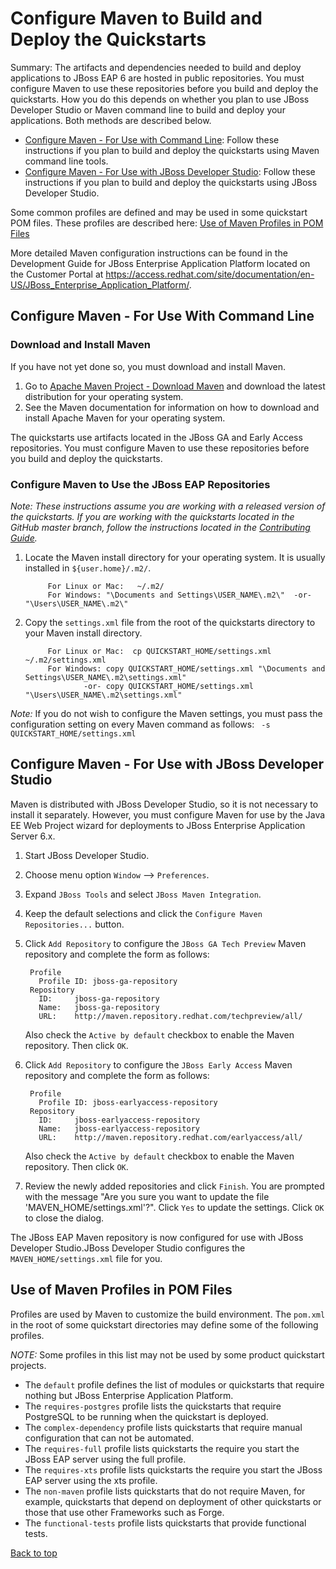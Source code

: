 Configure Maven to Build and Deploy the Quickstarts
===============

Summary: The artifacts and dependencies needed to build and deploy applications to JBoss EAP 6 are hosted in public repositories. You must configure Maven to use these repositories before you build and deploy the quickstarts. How you do this depends on whether you plan to use JBoss Developer Studio or Maven command line to build and deploy your applications. Both methods are described below.

* [Configure Maven - For Use with Command Line](#configure-maven-for-use-with-command-line): Follow these instructions if you plan to build and deploy the quickstarts using Maven command line tools.
* [Configure Maven - For Use with JBoss Developer Studio](#configure-maven-for-use-with-jboss-developer-studio): Follow these instructions if you plan to build and deploy the quickstarts using JBoss Developer Studio.

Some common profiles are defined and may be used in some quickstart POM files. These profiles are described here: [Use of Maven Profiles in POM Files](#use-of-maven-profiles-in-pom-files)

More detailed Maven configuration instructions can be found in the Development Guide for JBoss Enterprise Application Platform located on the Customer Portal at <https://access.redhat.com/site/documentation/en-US/JBoss_Enterprise_Application_Platform/>.


Configure Maven - For Use With Command Line
-------------------------------------------

### Download and Install Maven

If you have not yet done so, you must download and install Maven.

1. Go to [Apache Maven Project - Download Maven](http://maven.apache.org/download.html) and download the latest distribution for your operating system.
2. See the Maven documentation for information on how to download and install Apache Maven for your operating system.

The quickstarts use artifacts located in the JBoss GA and Early Access repositories. You must configure Maven to use these repositories before you build and deploy the quickstarts. 

### Configure Maven to Use the JBoss EAP Repositories

_Note: These instructions assume you are working with a released version of the quickstarts. If you are working with the quickstarts located in the GitHub master branch, follow the instructions located in the [Contributing Guide](CONTRIBUTING.md#configure-maven)._

1. Locate the Maven install directory for your operating system. It is usually installed in `${user.home}/.m2/`. 

            For Linux or Mac:   ~/.m2/
            For Windows: "\Documents and Settings\USER_NAME\.m2\"  -or-  "\Users\USER_NAME\.m2\"

2. Copy the `settings.xml` file from the root of the quickstarts directory to your Maven install directory.
 
            For Linux or Mac:  cp QUICKSTART_HOME/settings.xml  ~/.m2/settings.xml
            For Windows: copy QUICKSTART_HOME/settings.xml "\Documents and Settings\USER_NAME\.m2\settings.xml"
                    -or- copy QUICKSTART_HOME/settings.xml "\Users\USER_NAME\.m2\settings.xml"

_Note:_ If you do not wish to configure the Maven settings, you must pass the configuration setting on every Maven command as follows: ` -s QUICKSTART_HOME/settings.xml`
            

Configure Maven - For Use with JBoss Developer Studio
-----------------------------------------------------

Maven is distributed with JBoss Developer Studio, so it is not necessary to install it separately. However, you must configure Maven for use by the Java EE Web Project wizard for deployments to JBoss Enterprise Application Server 6.x.

1. Start JBoss Developer Studio.
2. Choose menu option `Window` --> `Preferences`.
3. Expand `JBoss Tools` and select `JBoss Maven Integration`.
4. Keep the default selections and click the `Configure Maven Repositories...` button.
5. Click `Add Repository` to configure the `JBoss GA Tech Preview` Maven repository and complete the form as follows: 

        Profile
          Profile ID: jboss-ga-repository
        Repository
          ID:     jboss-ga-repository
          Name:   jboss-ga-repository
          URL:    http://maven.repository.redhat.com/techpreview/all/

    Also check the `Active by default` checkbox to enable the Maven repository. Then click `OK`.

5. Click `Add Repository` to configure the `JBoss Early Access` Maven repository and complete the form as follows: 

        Profile
          Profile ID: jboss-earlyaccess-repository
        Repository
          ID:     jboss-earlyaccess-repository
          Name:   jboss-earlyaccess-repository
          URL:    http://maven.repository.redhat.com/earlyaccess/all/

    Also check the `Active by default` checkbox to enable the Maven repository. Then click `OK`.

6. Review the newly added repositories and click `Finish`. You are prompted with the message "Are you sure you want to update the file 'MAVEN_HOME/settings.xml'?". Click `Yes` to update the settings. Click `OK` to close the dialog.

The JBoss EAP Maven repository is now configured for use with JBoss Developer Studio.JBoss Developer Studio configures the `MAVEN_HOME/settings.xml` file for you.


Use of Maven Profiles in POM Files
----------------------------------

Profiles are used by Maven to customize the build environment. The `pom.xml` in the root of some quickstart directories may define some of the following profiles.

_NOTE:_ Some profiles in this list may not be used by some product quickstart projects.

* The `default` profile defines the list of modules or quickstarts that require nothing but JBoss Enterprise Application Platform.
* The `requires-postgres` profile lists the quickstarts that require PostgreSQL to be running when the quickstart is deployed.
* The `complex-dependency` profile lists quickstarts that require manual configuration that can not be automated.
* The `requires-full` profile lists quickstarts the require you start the JBoss EAP server using the full profile.
* The `requires-xts` profile lists quickstarts the require you start the JBoss EAP server using the xts profile.
* The `non-maven` profile lists quickstarts that do not require Maven, for example, quickstarts that depend on deployment of other quickstarts or those that use other Frameworks such as Forge.
* The `functional-tests` profile lists quickstarts that provide functional tests.

[Back to top](#configure-maven-to-build-and-deploy-the-quickstarts)
